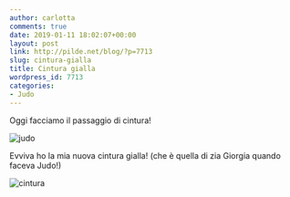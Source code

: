 ```yaml
---
author: carlotta
comments: true
date: 2019-01-11 18:02:07+00:00
layout: post
link: http://pilde.net/blog/?p=7713
slug: cintura-gialla
title: Cintura gialla
wordpress_id: 7713
categories:
- Judo
---
```


Oggi facciamo il passaggio di cintura!

![judo]({{baseurl}}/uploads/2019/03/judo.png)


Evviva ho la mia nuova cintura gialla! (che è quella di zia Giorgia quando faceva Judo!)


 ![cintura]({{baseurl}}/uploads/2019/03/cintura.png)



